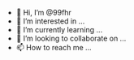 - 👋 Hi, I’m @99fhr
- 👀 I’m interested in ...
- 🌱 I’m currently learning ...
- 💞️ I’m looking to collaborate on ...
- 📫 How to reach me ...

<!---
99fhr/99fhr is a ✨ special ✨ repository because its `README.md` (this file) appears on your GitHub profile.
You can click the Preview link to take a look at your changes.
--->
